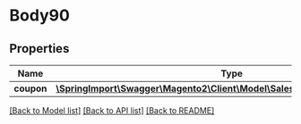 # Body90

## Properties
Name | Type | Description | Notes
------------ | ------------- | ------------- | -------------
**coupon** | [**\SpringImport\Swagger\Magento2\Client\Model\SalesRuleDataCouponInterface**](SalesRuleDataCouponInterface.md) |  | 

[[Back to Model list]](../README.md#documentation-for-models) [[Back to API list]](../README.md#documentation-for-api-endpoints) [[Back to README]](../README.md)


